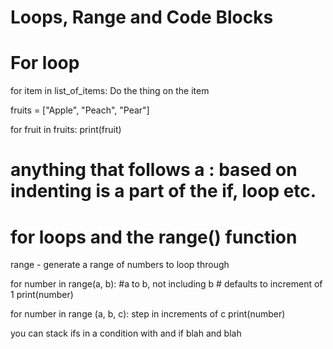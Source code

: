 # Loops, Range and Code Blocks

# For loop
for item in list_of_items:
    Do the thing on the item

fruits = ["Apple", "Peach", "Pear"]

for fruit in fruits:
    print(fruit)

# anything that follows a : based on indenting is a part of the if, loop etc.

# for loops and the range() function
range - generate a range of numbers to loop through

for number in range(a, b): #a to b, not including b
    # defaults to increment of 1
    print(number)

for number in range (a, b, c): step in increments of c
    print(number)

you can stack ifs in a condition with and
if blah and blah